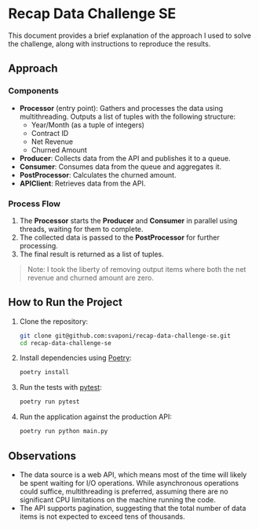 # Recap Data Challenge SE

This document provides a brief explanation of the approach I used to solve the challenge, along with instructions to
reproduce the results.

## Approach

### Components

- **Processor** (entry point): Gathers and processes the data using multithreading. Outputs a list of tuples with the
  following structure:
    - Year/Month (as a tuple of integers)
    - Contract ID
    - Net Revenue
    - Churned Amount
- **Producer**: Collects data from the API and publishes it to a queue.
- **Consumer**: Consumes data from the queue and aggregates it.
- **PostProcessor**: Calculates the churned amount.
- **APIClient**: Retrieves data from the API.

### Process Flow

1. The **Processor** starts the **Producer** and **Consumer** in parallel using threads, waiting for them to complete.
2. The collected data is passed to the **PostProcessor** for further processing.
3. The final result is returned as a list of tuples.

> Note: I took the liberty of removing output items where both the net revenue and churned amount are zero.

## How to Run the Project

1. Clone the repository:

    ```bash
    git clone git@github.com:svaponi/recap-data-challenge-se.git
    cd recap-data-challenge-se
    ```

2. Install dependencies using [Poetry](https://python-poetry.org/docs/#installation):

    ```bash
    poetry install
    ```

3. Run the tests with [pytest](https://docs.pytest.org/en/stable/):

    ```bash
    poetry run pytest
    ```

4. Run the application against the production API:

    ```bash
    poetry run python main.py
    ```

## Observations

- The data source is a web API, which means most of the time will likely be spent waiting for I/O operations. While
  asynchronous operations could suffice, multithreading is preferred, assuming there are no significant CPU limitations
  on the machine running the code.
- The API supports pagination, suggesting that the total number of data items is not expected to exceed tens of
  thousands.
